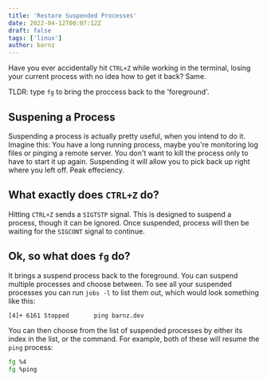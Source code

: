 ```yaml
---
title: 'Restore Suspended Processes'
date: 2022-04-12T00:07:12Z
draft: false
tags: ['linux']
author: barnz
---
```


Have you ever accidentally hit `CTRL+Z` while working in the terminal, losing your current process with no idea how to get it back? Same.

<!--more-->

TLDR: type `fg` to bring the proccess back to the 'foreground'.

## Suspening a Process

Suspending a process is actually pretty useful, when you intend to do it. Imagine this: You have a long running process, maybe you're monitoring log files or pinging a remote server. You don't want to kill the process only to have to start it up again. Suspending it will allow you to pick back up right where you left off. Peak effeciency.

## What exactly does `CTRL+Z` do?
Hitting `CTRL+Z` sends a `SIGTSTP` signal. This is designed to suspend a process, though it can be ignored. Once suspended, process will then be waiting for the `SIGCONT` signal to continue.

## Ok, so what does `fg` do?
It brings a suspend process back to the foreground. You can suspend multiple processes and choose between. To see all your suspended processes you can run `jobs -l` to list them out, which would look something like this:

```bash {linenos=false}
[4]+ 6161 Stopped       ping barnz.dev
```

You can then choose from the list of suspended processes by either its index in the list, or the command. For example, both of these will resume the `ping` process:

```bash {linenos=false}
fg %4
fg %ping
```

